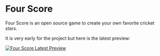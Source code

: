 # Four Score

Four Score is an open source game to create your own favorite cricket stars.

It is very early for the project but here is the latest preview:

[![Four Score Latest Preview](https://img.youtube.com/vi/bzvof9e_bb8&ab/0.jpg)](https://www.youtube.com/watch?v=bzvof9e_bb8&ab)
